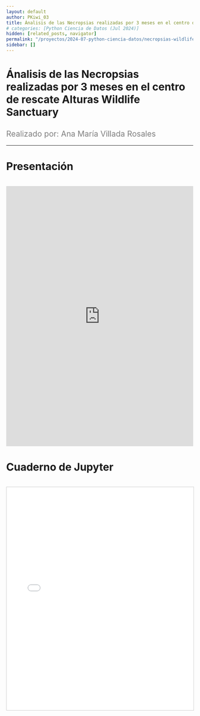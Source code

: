 ```yaml
---
layout: default
author: PKiwi_03
title: Ánalisis de las Necropsias realizadas por 3 meses en el centro de rescate Alturas Wildlife Sanctuary
# categories: [Python Ciencia de Datos (Jul 2024)]
hidden: [related_posts, navigator]
permalink: "/proyectos/2024-07-python-ciencia-datos/necropsias-wildlife-sanctuary.html"
sidebar: []
---
```


# Ánalisis de las Necropsias realizadas por 3 meses en el centro de rescate Alturas Wildlife Sanctuary

<h2 style="color: gray; font-weight: normal;">
Realizado por: Ana María Villada Rosales
</h2>

---
# Presentación
<br>

<iframe width="100%" height="700" src="https://www.youtube.com/embed/uEZK51kHA6c" frameborder="0" allow="accelerometer; autoplay; clipboard-write; encrypted-media; gyroscope; picture-in-picture; web-share" referrerpolicy="strict-origin-when-cross-origin" allowfullscreen></iframe>

<br>

# Cuaderno de Jupyter

<br>

<iframe 
    src="/assets/html/2024-07-python/ana_villada.html" 
    width="100%" 
    height="600" 
    style="border: 1px solid #ccc;"
></iframe>
